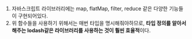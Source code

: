 1. 자바스크립트 라이브러리에는 map, flatMap, filter, reduce 같은 다양한 기능들이 구현되어있다.
2. 위 함수들을 사용하기 위해서는 매번 타입을 명시해줘야하므로, **타입 정의를 알아서 해주는 lodash같은 라이브러리를 사용하는 것이 훨씬 효율적**이다.